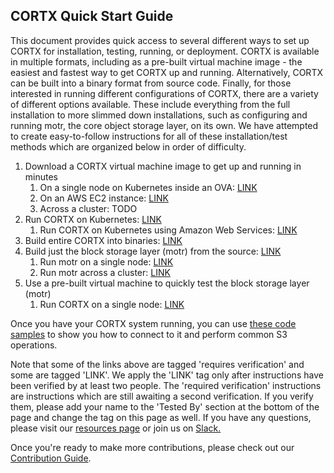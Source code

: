  ## CORTX Quick Start Guide
 
This document provides quick access to several different ways to set up CORTX for installation, testing, running, or deployment. CORTX is available in multiple formats, including as a pre-built virtual machine image - the easiest and fastest way to get CORTX up and running. Alternatively, CORTX can be built into a binary format from source code.  Finally, for those interested in running different configurations of CORTX, there are a variety of different options available. These include everything from the full installation to more slimmed down installations, such as configuring and running motr, the core object storage layer, on its own.  We have attempted to create easy-to-follow instructions for all of these installation/test methods which are organized below in order of difficulty.
 
1. Download a CORTX virtual machine image to get up and running in minutes
    1. On a single node on Kubernetes inside an OVA: [LINK](doc/ova/2.0.0/PI-5/CORTX_on_Open_Virtual_Appliance_PI-5.rst)
    1. On an AWS EC2 instance: [LINK](doc/integrations/AWS_EC2/README.md)
    1. Across a cluster: TODO 
1. Run CORTX on Kubernetes: [LINK](https://github.com/Seagate/cortx-k8s/blob/integration/README.md)
    1. Run CORTX on Kubernetes using Amazon Web Services: [LINK](https://github.com/Seagate/cortx-k8s/blob/integration/doc/cortx-aws-k8s-installation.md)
1. Build entire CORTX into binaries: [LINK](./doc/community-build/docker/cortx-all/README.md)
1. Build just the block storage layer (motr) from the source: [LINK](https://github.com/Seagate/cortx-motr/blob/main/doc/Quick-Start-Guide.rst)
    1. Run motr on a single node: [LINK](https://github.com/Seagate/cortx-motr/blob/main/doc/Quick-Start-Guide.rst)
    1. Run motr across a cluster: [LINK](https://github.com/Seagate/cortx-motr/blob/main/doc/Running_Motr_Across_a_Cluster.md)
1. Use a pre-built virtual machine to quickly test the block storage layer (motr)
    1. Run CORTX on a single node: [LINK](https://github.com/Seagate/cortx-motr/releases/tag/ova-centos79)

Once you have your CORTX system running, you can use [these code samples](cortx-s3samplecode) to show you how to connect to it and perform common S3 operations.

Note that some of the links above are tagged 'requires verification' and some are tagged 'LINK'.  We apply the 'LINK' tag only after instructions have been verified by at least two people.  The 'required verification' instructions are instructions which are still awaiting a second verification.  If you verify them, please add your name to the 'Tested By' section at the bottom of the page and change the tag on this page as well. If you have any questions, please visit our [resources page](https://github.com/Seagate/cortx/blob/main/SUPPORT.md) or join us on [Slack.](https://cortx.link/slack_invite)
    
Once you're ready to make more contributions, please check out our [Contribution Guide](CONTRIBUTING.md). 



